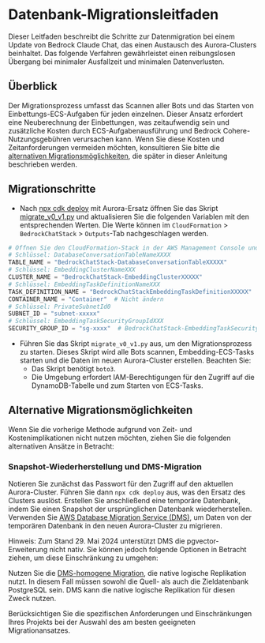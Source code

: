 # Datenbank-Migrationsleitfaden

Dieser Leitfaden beschreibt die Schritte zur Datenmigration bei einem Update von Bedrock Claude Chat, das einen Austausch des Aurora-Clusters beinhaltet. Das folgende Verfahren gewährleistet einen reibungslosen Übergang bei minimaler Ausfallzeit und minimalen Datenverlusten.

## Überblick

Der Migrationsprozess umfasst das Scannen aller Bots und das Starten von Einbettungs-ECS-Aufgaben für jeden einzelnen. Dieser Ansatz erfordert eine Neuberechnung der Einbettungen, was zeitaufwendig sein und zusätzliche Kosten durch ECS-Aufgabenausführung und Bedrock Cohere-Nutzungsgebühren verursachen kann. Wenn Sie diese Kosten und Zeitanforderungen vermeiden möchten, konsultieren Sie bitte die [alternativen Migrationsmöglichkeiten](#alternative-migration-options), die später in dieser Anleitung beschrieben werden.

## Migrationschritte

- Nach [npx cdk deploy](../README.md#deploy-using-cdk) mit Aurora-Ersatz öffnen Sie das Skript [migrate_v0_v1.py](./migrate_v0_v1.py) und aktualisieren Sie die folgenden Variablen mit den entsprechenden Werten. Die Werte können im `CloudFormation` > `BedrockChatStack` > `Outputs`-Tab nachgeschlagen werden.

```py
# Öffnen Sie den CloudFormation-Stack in der AWS Management Console und kopieren Sie die Werte aus der Outputs-Registerkarte.
# Schlüssel: DatabaseConversationTableNameXXXX
TABLE_NAME = "BedrockChatStack-DatabaseConversationTableXXXXX"
# Schlüssel: EmbeddingClusterNameXXX
CLUSTER_NAME = "BedrockChatStack-EmbeddingClusterXXXXX"
# Schlüssel: EmbeddingTaskDefinitionNameXXX
TASK_DEFINITION_NAME = "BedrockChatStackEmbeddingTaskDefinitionXXXXX"
CONTAINER_NAME = "Container"  # Nicht ändern
# Schlüssel: PrivateSubnetId0
SUBNET_ID = "subnet-xxxxx"
# Schlüssel: EmbeddingTaskSecurityGroupIdXXX
SECURITY_GROUP_ID = "sg-xxxx"  # BedrockChatStack-EmbeddingTaskSecurityGroupXXXXX
```

- Führen Sie das Skript `migrate_v0_v1.py` aus, um den Migrationsprozess zu starten. Dieses Skript wird alle Bots scannen, Embedding-ECS-Tasks starten und die Daten im neuen Aurora-Cluster erstellen. Beachten Sie:
  - Das Skript benötigt `boto3`.
  - Die Umgebung erfordert IAM-Berechtigungen für den Zugriff auf die DynamoDB-Tabelle und zum Starten von ECS-Tasks.

## Alternative Migrationsmöglichkeiten

Wenn Sie die vorherige Methode aufgrund von Zeit- und Kostenimplikationen nicht nutzen möchten, ziehen Sie die folgenden alternativen Ansätze in Betracht:

### Snapshot-Wiederherstellung und DMS-Migration

Notieren Sie zunächst das Passwort für den Zugriff auf den aktuellen Aurora-Cluster. Führen Sie dann `npx cdk deploy` aus, was den Ersatz des Clusters auslöst. Erstellen Sie anschließend eine temporäre Datenbank, indem Sie einen Snapshot der ursprünglichen Datenbank wiederherstellen.
Verwenden Sie [AWS Database Migration Service (DMS)](https://aws.amazon.com/dms/), um Daten von der temporären Datenbank in den neuen Aurora-Cluster zu migrieren.

Hinweis: Zum Stand 29. Mai 2024 unterstützt DMS die pgvector-Erweiterung nicht nativ. Sie können jedoch folgende Optionen in Betracht ziehen, um diese Einschränkung zu umgehen:

Nutzen Sie die [DMS-homogene Migration](https://docs.aws.amazon.com/dms/latest/userguide/dm-migrating-data.html), die native logische Replikation nutzt. In diesem Fall müssen sowohl die Quell- als auch die Zieldatenbank PostgreSQL sein. DMS kann die native logische Replikation für diesen Zweck nutzen.

Berücksichtigen Sie die spezifischen Anforderungen und Einschränkungen Ihres Projekts bei der Auswahl des am besten geeigneten Migrationansatzes.
